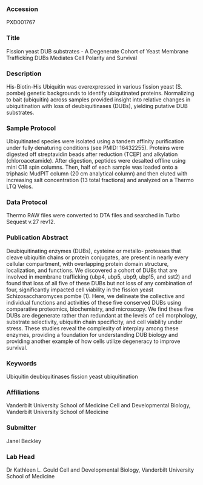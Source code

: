 ### Accession
PXD001767

### Title
Fission yeast DUB substrates -  A Degenerate Cohort of Yeast Membrane Trafficking DUBs Mediates Cell Polarity and Survival

### Description
His-Biotin-His Ubiquitin was overexpressed in various fission yeast (S. pombe) genetic backgrounds to identify ubiqutinated proteins. Normalizing to bait (ubiquitin) across samples provided insight into relative changes in ubiquitination with loss of deubiquitinases (DUBs), yielding putative DUB substrates.

### Sample Protocol
Ubiquitinated species were isolated using a tandem affinity purification under fully denaturing conditions (see PMID: 16432255). Proteins were digested off streptavidin beads after reduction (TCEP) and alkylation (chloroacetamide). After digestion, peptides were desalted offline using mini C18 spin columns. Then, half of each sample was loaded onto a triphasic MudPIT column (20 cm analytical column) and then eluted with increasing salt concentration (13 total fractions) and analyzed on a Thermo LTQ Velos.

### Data Protocol
Thermo RAW files were converted to DTA files and searched in Turbo Sequest v.27 rev12.

### Publication Abstract
Deubiquitinating enzymes (DUBs), cysteine or metallo- proteases that cleave ubiquitin chains or protein conjugates, are present in nearly every cellular compartment, with overlapping protein domain structure, localization, and functions. We discovered a cohort of DUBs that are involved in membrane trafficking (ubp4, ubp5, ubp9, ubp15, and sst2) and found that loss of all five of these DUBs but not loss of any combination of four, significantly impacted cell viability in the fission yeast Schizosaccharomyces pombe (1). Here, we delineate the collective and individual functions and activities of these five conserved DUBs using comparative proteomics, biochemistry, and microscopy. We find these five DUBs are degenerate rather than redundant at the levels of cell morphology, substrate selectivity, ubiquitin chain specificity, and cell viability under stress. These studies reveal the complexity of interplay among these enzymes, providing a foundation for understanding DUB biology and providing another example of how cells utilize degeneracy to improve survival.

### Keywords
Ubiquitin deubiquitinases fission yeast ubiquitination

### Affiliations
Vanderbilt University School of Medicine
Cell and Developmental Biology, Vanderbilt University School of Medicine

### Submitter
Janel Beckley

### Lab Head
Dr Kathleen L. Gould
Cell and Developmental Biology, Vanderbilt University School of Medicine


